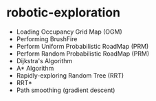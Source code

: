 # robotic-exploration
* Loading Occupancy Grid Map (OGM)
* Performing BrushFire
* Perform Uniform Probabilistic RoadMap (PRM)
* Perform Random Probabilistic RoadMap (PRM)
* Dijkstra's Algorithm
* A* Algorithm
* Rapidly-exploring Random Tree (RRT)
* RRT*
* Path smoothing (gradient descent)
